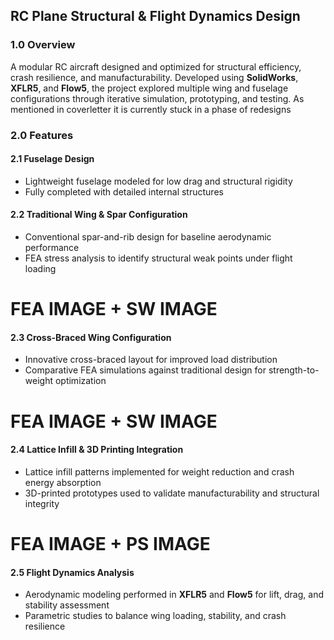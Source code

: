 ## RC Plane Structural & Flight Dynamics Design  

### 1.0 Overview  
A modular RC aircraft designed and optimized for structural efficiency, crash resilience, and manufacturability. Developed using **SolidWorks**, **XFLR5**, and **Flow5**, the project explored multiple wing and fuselage configurations through iterative simulation, prototyping, and testing. As mentioned in coverletter it is currently stuck in a phase of redesigns

### 2.0 Features  

#### 2.1 Fuselage Design  
- Lightweight fuselage modeled for low drag and structural rigidity  
- Fully completed with detailed internal structures

#### 2.2 Traditional Wing & Spar Configuration  
- Conventional spar-and-rib design for baseline aerodynamic performance  
- FEA stress analysis to identify structural weak points under flight loading
# FEA IMAGE + SW IMAGE

#### 2.3 Cross-Braced Wing Configuration  
- Innovative cross-braced layout for improved load distribution  
- Comparative FEA simulations against traditional design for strength-to-weight optimization
# FEA IMAGE + SW IMAGE

#### 2.4 Lattice Infill & 3D Printing Integration  
- Lattice infill patterns implemented for weight reduction and crash energy absorption  
- 3D-printed prototypes used to validate manufacturability and structural integrity  
# FEA IMAGE + PS IMAGE

#### 2.5 Flight Dynamics Analysis  
- Aerodynamic modeling performed in **XFLR5** and **Flow5** for lift, drag, and stability assessment  
- Parametric studies to balance wing loading, stability, and crash resilience  
